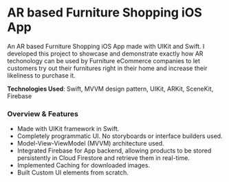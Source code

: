 # AR based Furniture Shopping iOS App

An AR based Furniture Shopping iOS App made with UIKit and Swift. I developed this project to showcase and demonstrate exactly how AR techonology can be used by Furniture eCommerce companies to let customers try out their furnitures right in their home and increase their likeliness to purchase it.

**Technologies Used**: Swift, MVVM design pattern, UIKit, ARKit, SceneKit, Firebase

### Overview & Features

- Made with UIKit framework in Swift.
- Completely programmatic UI. No storyboards or interface builders used.
- Model-View-ViewModel (MVVM) architecture used.
- Integrated Firebase for App backend, allowing products to be stored persistently in Cloud Firestore and retrieve them in real-time.
- Implemented Caching for downloaded images.
- Built Custom UI elements from scratch.


